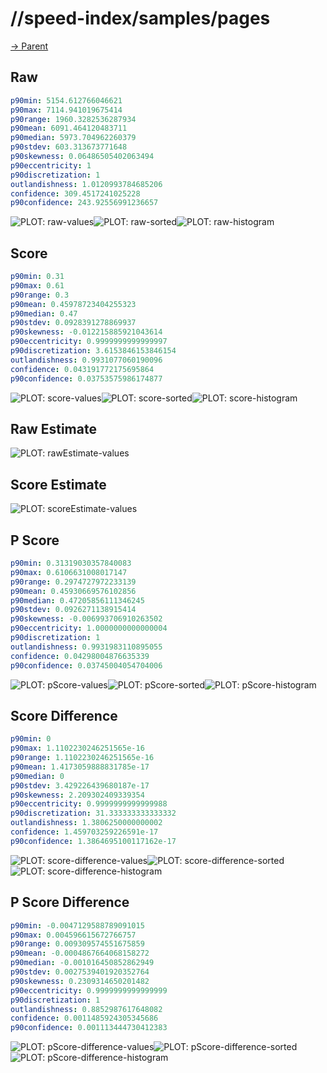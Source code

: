 
# //speed-index/samples/pages

[→ Parent](../..)


## Raw


```yaml
p90min: 5154.612766046621
p90max: 7114.941019675414
p90range: 1960.3282536287934
p90mean: 6091.464120483711
p90median: 5973.704962260379
p90stdev: 603.313673771648
p90skewness: 0.06486505402063494
p90eccentricity: 1
p90discretization: 1
outlandishness: 1.0120993784685206
confidence: 309.4517241025228
p90confidence: 243.92556991236657

```

![PLOT: raw-values](./raw/values.svg)![PLOT: raw-sorted](./raw/sorted.svg)![PLOT: raw-histogram](./raw/histogram.svg)
## Score


```yaml
p90min: 0.31
p90max: 0.61
p90range: 0.3
p90mean: 0.45978723404255323
p90median: 0.47
p90stdev: 0.0928391278869937
p90skewness: -0.012215885921043614
p90eccentricity: 0.9999999999999997
p90discretization: 3.6153846153846154
outlandishness: 0.9931077060190096
confidence: 0.043191772175695864
p90confidence: 0.03753575986174877

```

![PLOT: score-values](./score/values.svg)![PLOT: score-sorted](./score/sorted.svg)![PLOT: score-histogram](./score/histogram.svg)
## Raw Estimate

![PLOT: rawEstimate-values](./rawEstimate/values.svg)
## Score Estimate

![PLOT: scoreEstimate-values](./scoreEstimate/values.svg)
## P Score


```yaml
p90min: 0.31319030357840083
p90max: 0.6106631008017147
p90range: 0.2974727972233139
p90mean: 0.45930669576102856
p90median: 0.47205856111346245
p90stdev: 0.0926271138915414
p90skewness: -0.006993706910263502
p90eccentricity: 1.0000000000000004
p90discretization: 1
outlandishness: 0.9931983110895055
confidence: 0.04298004876635339
p90confidence: 0.03745004054704006

```

![PLOT: pScore-values](./pScore/values.svg)![PLOT: pScore-sorted](./pScore/sorted.svg)![PLOT: pScore-histogram](./pScore/histogram.svg)
## Score Difference


```yaml
p90min: 0
p90max: 1.1102230246251565e-16
p90range: 1.1102230246251565e-16
p90mean: 1.4173059888831785e-17
p90median: 0
p90stdev: 3.429226439680187e-17
p90skewness: 2.209302409339354
p90eccentricity: 0.9999999999999988
p90discretization: 31.333333333333332
outlandishness: 1.3806250000000002
confidence: 1.459703259226591e-17
p90confidence: 1.3864695100117162e-17

```

![PLOT: score-difference-values](./score-difference/values.svg)![PLOT: score-difference-sorted](./score-difference/sorted.svg)![PLOT: score-difference-histogram](./score-difference/histogram.svg)
## P Score Difference


```yaml
p90min: -0.0047129588789091015
p90max: 0.004596615672766757
p90range: 0.009309574551675859
p90mean: -0.0004867664068158272
p90median: -0.001016450852862949
p90stdev: 0.0027539401920352764
p90skewness: 0.2309314650201482
p90eccentricity: 0.9999999999999999
p90discretization: 1
outlandishness: 0.8852987617648082
confidence: 0.0011485924305345686
p90confidence: 0.001113444730412383

```

![PLOT: pScore-difference-values](./pScore-difference/values.svg)![PLOT: pScore-difference-sorted](./pScore-difference/sorted.svg)![PLOT: pScore-difference-histogram](./pScore-difference/histogram.svg)